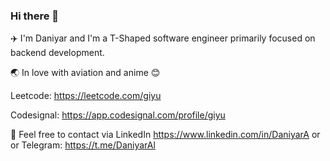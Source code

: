 ### Hi there 👋
✈️ I'm Daniyar and I'm a T-Shaped software engineer primarily focused on backend development.

🌏 In love with aviation and anime 😊

Leetcode: https://leetcode.com/giyu

Codesignal: https://app.codesignal.com/profile/giyu

💬 Feel free to contact via LinkedIn https://www.linkedin.com/in/DaniyarA or or Telegram: https://t.me/DaniyarAl
